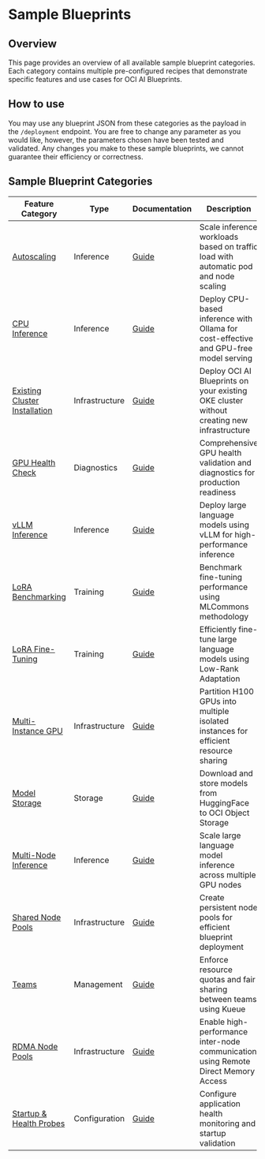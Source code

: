 # Sample Blueprints

## Overview

This page provides an overview of all available sample blueprint categories. Each category contains multiple pre-configured recipes that demonstrate specific features and use cases for OCI AI Blueprints.

## How to use

You may use any blueprint JSON from these categories as the payload in the `/deployment` endpoint. You are free to change any parameter as you would like, however, the parameters chosen have been tested and validated. Any changes you make to these sample blueprints, we cannot guarantee their efficiency or correctness.

## Sample Blueprint Categories

| Feature Category                                                 | Type           | Documentation                                        | Description                                                                               |
| ---------------------------------------------------------------- | -------------- | ---------------------------------------------------- | ----------------------------------------------------------------------------------------- |
| [Autoscaling](auto_scaling/)                                     | Inference      | [Guide](auto_scaling/README.md)                      | Scale inference workloads based on traffic load with automatic pod and node scaling       |
| [CPU Inference](cpu-inference/)                                  | Inference      | [Guide](cpu-inference/README.md)                     | Deploy CPU-based inference with Ollama for cost-effective and GPU-free model serving      |
| [Existing Cluster Installation](exisiting_cluster_installation/) | Infrastructure | [Guide](exisiting_cluster_installation/README.md)    | Deploy OCI AI Blueprints on your existing OKE cluster without creating new infrastructure |
| [GPU Health Check](gpu-health-check/)                            | Diagnostics    | [Guide](gpu-health-check/README.md)                  | Comprehensive GPU health validation and diagnostics for production readiness              |
| [vLLM Inference](llm_inference_with_vllm/)                       | Inference      | [Guide](llm_inference_with_vllm/README.md)           | Deploy large language models using vLLM for high-performance inference                    |
| [LoRA Benchmarking](lora-benchmarking/)                          | Training       | [Guide](lora-benchmarking/README.md)                 | Benchmark fine-tuning performance using MLCommons methodology                             |
| [LoRA Fine-Tuning](lora-fine-tuning/)                            | Training       | [Guide](lora-fine-tuning/README.md)                  | Efficiently fine-tune large language models using Low-Rank Adaptation                     |
| [Multi-Instance GPU](mig_multi_instance_gpu/)                    | Infrastructure | [Guide](mig_multi_instance_gpu/README.md)            | Partition H100 GPUs into multiple isolated instances for efficient resource sharing       |
| [Model Storage](model_storage/)                                  | Storage        | [Guide](model_storage/README.md)                     | Download and store models from HuggingFace to OCI Object Storage                          |
| [Multi-Node Inference](multi-node-inference/)                    | Inference      | [Guide](multi-node-inference/README.md)              | Scale large language model inference across multiple GPU nodes                            |
| [Shared Node Pools](shared_node_pools/)                          | Infrastructure | [Guide](shared_node_pools/README.md)                 | Create persistent node pools for efficient blueprint deployment                           |
| [Teams](teams/)                                                  | Management     | [Guide](teams/README.md)                             | Enforce resource quotas and fair sharing between teams using Kueue                        |
| [RDMA Node Pools](using_rdma_enabled_node_pools/)                | Infrastructure | [Guide](using_rdma_enabled_node_pools/README.md)     | Enable high-performance inter-node communication using Remote Direct Memory Access        |
| [Startup & Health Probes](startup_liveness_readiness_probes/)    | Configuration  | [Guide](startup_liveness_readiness_probes/README.md) | Configure application health monitoring and startup validation                            |
